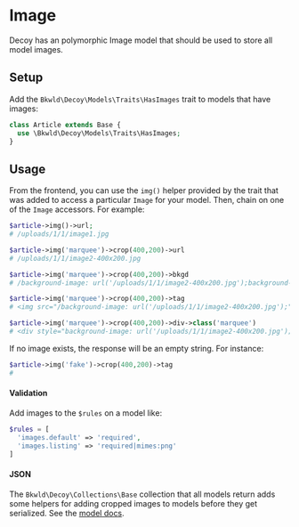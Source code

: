 # Image

Decoy has an polymorphic Image model that should be used to store all model images.

## Setup

Add the `Bkwld\Decoy\Models\Traits\HasImages` trait to models that have images:

```php
class Article extends Base {
  use \Bkwld\Decoy\Models\Traits\HasImages;
}
```

## Usage

From the frontend, you can use the `img()` helper provided by the trait that was added to access a particular `Image` for your model.  Then, chain on one of the `Image` accessors.  For example:

```php
$article->img()->url;
# /uploads/1/1/image1.jpg

$article->img('marquee')->crop(400,200)->url
# /uploads/1/1/image2-400x200.jpg

$article->img('marquee')->crop(400,200)->bkgd
# /background-image: url('/uploads/1/1/image2-400x200.jpg');background-position: 20% 30%;

$article->img('marquee')->crop(400,200)->tag
# <img src="/background-image: url('/uploads/1/1/image2-400x200.jpg');" alt="I am alt">

$article->img('marquee')->crop(400,200)->div->class('marquee')
# <div style="background-image: url('/uploads/1/1/image2-400x200.jpg');background-position: 20% 30%;" role="img" aria-label="I am alt" class="marquee"></div>
```

If no image exists, the response will be an empty string.  For instance:

```php
$article->img('fake')->crop(400,200)->tag
#
```

#### Validation

Add images to the `$rules` on a model like:

```php
$rules = [
  'images.default' => 'required',
  'images.listing' => 'required|mimes:png'
]
```

#### JSON

The `Bkwld\Decoy\Collections\Base` collection that all models return adds some helpers for adding cropped images to models before they get serialized.  See the [model docs](https://github.com/BKWLD/decoy/wiki/3.-Models#serialization).

